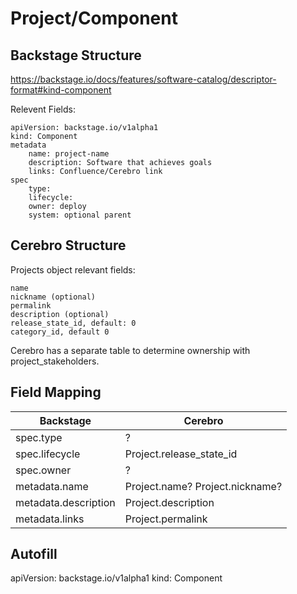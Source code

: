 # Project/Component

## Backstage Structure
https://backstage.io/docs/features/software-catalog/descriptor-format#kind-component

Relevent Fields:
```
apiVersion: backstage.io/v1alpha1
kind: Component
metadata
    name: project-name
    description: Software that achieves goals
    links: Confluence/Cerebro link
spec
    type: 
    lifecycle: 
    owner: deploy
    system: optional parent
```

## Cerebro Structure
Projects object relevant fields:
```
name
nickname (optional)
permalink
description (optional)
release_state_id, default: 0
category_id, default 0

```

Cerebro has a separate table to determine ownership with project_stakeholders.

## Field Mapping

| Backstage             | Cerebro                           |
| ---------             | --------                          |
| spec.type             | ?                                 |
| spec.lifecycle        | Project.release_state_id          | 
| spec.owner            | ?                                 |
| metadata.name         | Project.name? Project.nickname?   |
| metadata.description  | Project.description               |
| metadata.links        | Project.permalink                 |

## Autofill
apiVersion: backstage.io/v1alpha1
kind: Component
